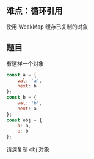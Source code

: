 
## 难点：循环引用

使用 WeakMap 缓存已复制的对象

## 题目

有这样一个对象

```js
const a = {
    val: 'a',
    next: b
};
const b = {
    val: 'b',
    next: a
};
const obj = {
    a: a,
    b: b
};
```

请深复制 obj 对象
